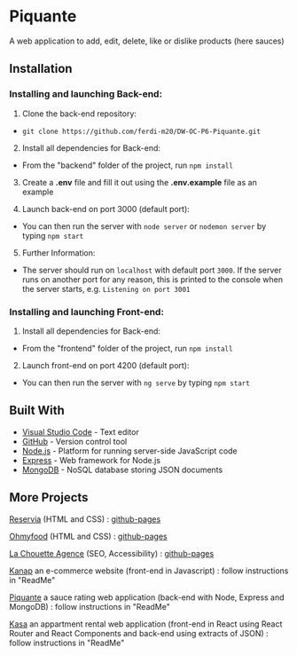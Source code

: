 # Piquante

A web application to add, edit, delete, like or dislike products (here sauces)

## Installation

### Installing and launching Back-end:

1. Clone the back-end repository:

- `git clone https://github.com/ferdi-m20/DW-OC-P6-Piquante.git`

2. Install all dependencies for Back-end:

- From the "backend" folder of the project, run `npm install`

3. Create a **.env** file and fill it out using the **.env.example** file as an example

4. Launch back-end on port 3000 (default port):

- You can then run the server with `node server` or `nodemon server` by typing `npm start`

5. Further Information:

- The server should run on `localhost` with default port `3000`.
  If the server runs on another port for any reason, this is printed to the console when the server starts, e.g. `Listening on port 3001`

### Installing and launching Front-end:

1. Install all dependencies for Back-end:

- From the "frontend" folder of the project, run `npm install`

2. Launch front-end on port 4200 (default port):

- You can then run the server with `ng serve` by typing `npm start`

## Built With

- [Visual Studio Code](https://code.visualstudio.com/) - Text editor
- [GitHub](https://github.com/) - Version control tool
- [Node.js](https://nodejs.org/en/) - Platform for running server-side JavaScript code
- [Express](https://expressjs.com/fr/) - Web framework for Node.js
- [MongoDB](https://www.mongodb.com/fr-fr) - NoSQL database storing JSON documents

## More Projects

[Reservia](https://github.com/ferdi-m20/DW-OC-P2-Reservia) (HTML and CSS) : [github-pages](https://ferdi-m20.github.io/DW-OC-P2-Reservia/)

[Ohmyfood](https://github.com/ferdi-m20/DW-OC-P3-Ohmyfood) (HTML and CSS) : [github-pages](https://ferdi-m20.github.io/DW-OC-P3-Ohmyfood/)

[La Chouette Agence](https://github.com/ferdi-m20/DW-OC-P4-La-Chouette-Agence) (SEO, Accessibility) : [github-pages](https://ferdi-m20.github.io/DW-OC-P4-La-Chouette-Agence/)

[Kanap](https://github.com/ferdi-m20/DW-OC-P5-Kanap) an e-commerce website (front-end in Javascript) : follow instructions in "ReadMe"

[Piquante](https://github.com/ferdi-m20/DW-OC-P6-Piquante) a sauce rating web application (back-end with Node, Express and MongoDB) : follow instructions in "ReadMe"

[Kasa](https://github.com/ferdi-m20/DW-OC-P7-Kasa) an appartment rental web application (front-end in React using React Router and React Components and back-end using extracts of JSON) : follow instructions in "ReadMe"
